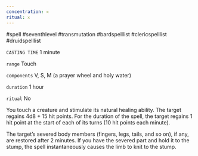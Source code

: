 ```yaml
---
concentration: 𐄂
ritual: 𐄂
---
```

#spell #seventhlevel #transmutation #bardspelllist #clericspelllist #druidspelllist

`CASTING TIME`
1 minute

`range`
Touch

`components`
V, S, M (a prayer wheel and holy water)

`duration`
1 hour

`ritual`
No

You touch a creature and stimulate its natural healing ability. The target regains 4d8 + 15 hit points. For the duration of the spell, the target regains 1 hit point at the start of each of its turns (10 hit points each minute).

The target’s severed body members (fingers, legs, tails, and so on), if any, are restored after 2 minutes. If you have the severed part and hold it to the stump, the spell instantaneously causes the limb to knit to the stump.